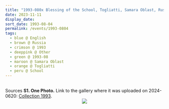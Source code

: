 ```yaml
---
title: "1993-080x Blessing of the School, Togliatti, Samara Oblast, Russia"
date: 2023-11-11
display_date: 
sort_date: 1993-08-04
permalink: /events/1993-0804
tags:
  - blue @ English
  - brown @ Russia
  - crimson @ 1993
  - deeppink @ Other
  - green @ 1993-08
  - maroon @ Samara Oblast
  - orange @ Togliatti
  - peru @ School
---
```


<br>

<wave-list>
  <list-title color="DarkSeaGreen" width="40">Sources</list-title>
  <list-item color="BlanchedAlmond"  width="280"><b>S1. One Photo.</b> Link to the gallery where it was uploaded on 2024-0620: <a href="https://eternalmoments.smugmug.com/Collections/Edward-Saugstad-Collection/1993">Collection 1993</a>.</list-item> 
</wave-list>

<div style="text-align: center"><img src="https://pub-bcc3cbe9b1e94ba1ac28915f7a3900fa.r2.dev/1993-080x_Blessing_of_the_School_Togliatti_Samara_Oblast_Russia_01_(Photo_credit_Edward_Saugstad).jpg" /></div>